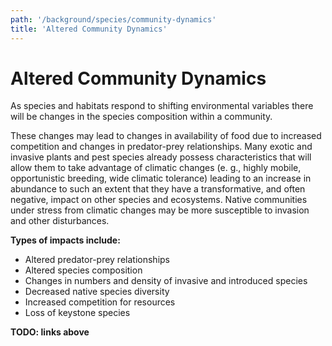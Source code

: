 ```yaml
---
path: '/background/species/community-dynamics'
title: 'Altered Community Dynamics'
---
```


# Altered Community Dynamics

As species and habitats respond to shifting environmental variables there will be changes in the species composition within a community.

These changes may lead to changes in availability of food due to increased competition and changes in predator-prey relationships. Many exotic and invasive plants and pest species already possess characteristics that will allow them to take advantage of climatic changes (e. g., highly mobile, opportunistic breeding, wide climatic tolerance) leading to an increase in abundance to such an extent that they have a transformative, and often negative, impact on other species and ecosystems. Native communities under stress from climatic changes may be more susceptible to invasion and other disturbances.

**Types of impacts include:**

- Altered predator-prey relationships
- Altered species composition
- Changes in numbers and density of invasive and introduced species
- Decreased native species diversity
- Increased competition for resources
- Loss of keystone species

**TODO: links above**
